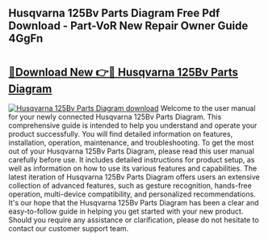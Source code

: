 ## Husqvarna 125Bv Parts Diagram Free Pdf Download - Part-VoR New Repair Owner Guide 4GgFn

# <h2><a href="http://dfqn39.blite.top/?on=Husqvarna+125Bv+Parts+Diagram">🔗Download New 👉🔴 Husqvarna 125Bv Parts Diagram</a></h2>

[![Husqvarna 125Bv Parts Diagram download](https://i.imgur.com/lujVjoI.png)](http://dfqn39.blite.top/?on=Husqvarna+125Bv+Parts+Diagram)
Welcome to the user manual for your newly connected Husqvarna 125Bv Parts Diagram. This comprehensive guide is intended to help you understand and operate your product successfully. You will find detailed information on features, installation, operation, maintenance, and troubleshooting. To get the most out of your Husqvarna 125Bv Parts Diagram, please read this user manual carefully before use. It includes detailed instructions for product setup, as well as information on how to use its various features and capabilities. The latest iteration of Husqvarna 125Bv Parts Diagram offers users an extensive collection of advanced features, such as gesture recognition, hands-free operation, multi-device compatibility, and personalized recommendations. It's our hope that the Husqvarna 125Bv Parts Diagram has been a clear and easy-to-follow guide in helping you get started with your new product. Should you require any assistance or clarification, please do not hesitate to contact our customer support team.
